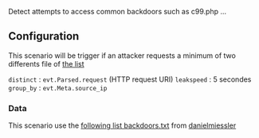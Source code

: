 Detect attempts to access common backdoors such as c99.php ...

## Configuration

This scenario will be trigger if an attacker requests a minimum of two differents file of [the list](https://raw.githubusercontent.com/crowdsecurity/sec-lists/master/web/backdoors.txt)

`distinct` : `evt.Parsed.request` (HTTP request URI)
`leakspeed` : 5 secondes
`group_by` : `evt.Meta.source_ip`


### Data

This scenario use the [following list backdoors.txt](https://raw.githubusercontent.com/crowdsecurity/sec-lists/master/web/backdoors.txt) from [danielmiessler](https://github.com/danielmiessler/SecLists)